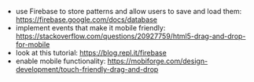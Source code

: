 - use Firebase to store patterns and allow users to save and load them: https://firebase.google.com/docs/database
- implement events that make it mobile friendly: https://stackoverflow.com/questions/20927759/html5-drag-and-drop-for-mobile
- look at this tutorial: https://blog.repl.it/firebase
- enable mobile functionality: https://mobiforge.com/design-development/touch-friendly-drag-and-drop